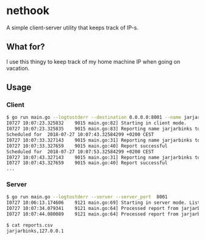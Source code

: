 # nethook
A simple client-server utility that keeps track of IP-s.

## What for?

I use this thingy to keep track of my home machine IP when going on vacation.

## Usage
### Client
```bash
$ go run main.go --logtostderr --destination 0.0.0.0:8001 --name jarjarbinks
I0727 10:07:23.325832    9015 main.go:82] Starting in client mode.
I0727 10:07:23.325835    9015 main.go:83] Reporting name jarjarbinks to 0.0.0.0:8001 every 10 seconds.
Scheduled for  2018-07-27 10:07:43.32584299 +0200 CEST
I0727 10:07:33.327143    9015 main.go:31] Reporting name jarjarbinks to 0.0.0.0:8001
I0727 10:07:33.327659    9015 main.go:40] Report successful
Scheduled for  2018-07-27 10:07:53.32584299 +0200 CEST
I0727 10:07:43.327143    9015 main.go:31] Reporting name jarjarbinks to 0.0.0.0:8001
I0727 10:07:43.327659    9015 main.go:40] Report successful
...
```
### Server
```bash
$ go run main.go --logtostderr --server --server_port  8001
I0727 10:06:13.174606    9121 main.go:69] Starting in server mode. Listening at 8001
I0727 10:07:34.079341    9121 main.go:64] Processed report from jarjarbinks at 127.0.0.1
I0727 10:07:44.080089    9121 main.go:64] Processed report from jarjarbinks at 127.0.0.1

```

```bash
$ cat reports.csv
jarjarbinks,127.0.0.1
```
